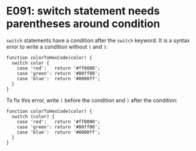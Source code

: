 # E091: switch statement needs parentheses around condition

`switch` statements have a condition after the `switch` keyword. It is a syntax
error to write a condition without `(` and `)`:

    function colorToHexCode(color) {
      switch color {
        case 'red':   return '#ff0000';
        case 'green': return '#00ff00';
        case 'blue':  return '#0000ff';
      }
    }

To fix this error, write `(` before the condition and `)` after the condition:

    function colorToHexCode(color) {
      switch (color) {
        case 'red':   return '#ff0000';
        case 'green': return '#00ff00';
        case 'blue':  return '#0000ff';
      }
    }
